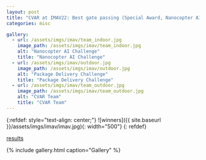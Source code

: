 ```yaml
---
layout: post
title: "CVAR at IMAV22: Best gate passing (Special Award, Nanocopter AI Challenge)"
categories: misc

gallery:
  - url: /assets/imgs/imav/team_indoor.jpg
    image_path: /assets/imgs/imav/team_indoor.jpg
    alt: "Nanocopter AI Challenge"
    title: "Nanocopter AI Challenge"
  - url: /assets/imgs/imav/outdoor.jpg
    image_path: /assets/imgs/imav/outdoor.jpg
    alt: "Package Delivery Challenge"
    title: "Package Delivery Challenge"
  - url: /assets/imgs/imav/team_outdoor.jpg
    image_path: /assets/imgs/imav/team_outdoor.jpg
    alt: "CVAR Team"
    title: "CVAR Team"
---
```


{:refdef: style="text-align: center;"}
![winners]({{ site.baseurl }}/assets/imgs/imav/imav.jpg){: width="500"}
{: refdef}

[results](https://2022.imavs.org/index.php/results/) 

{% include gallery.html caption="Gallery" %}
